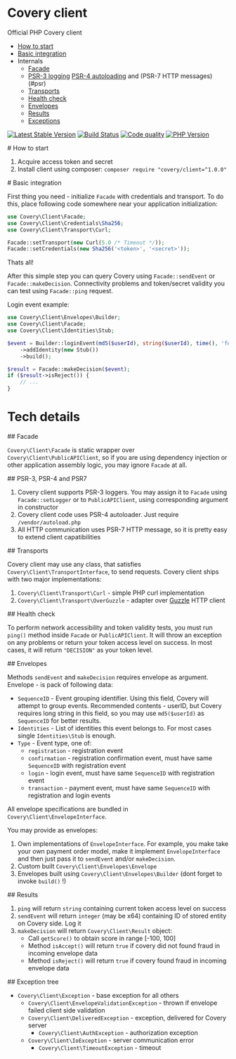 # Covery client

Official PHP Covery client

* [How to start](#howto)
* [Basic integration](#basic)
* Internals
  * [Facade](#facade)
  * [PSR-3 logging](#psr) [PSR-4 autoloading](#psr) and (PSR-7 HTTP messages)(#psr)
  * [Transports](#transports)
  * [Health check](#ping)
  * [Envelopes](#envelopes)
  * [Results](#results)
  * [Exceptions](#exceptions)

[![Latest Stable Version](https://img.shields.io/packagist/v/covery/client.svg?style=flat-square)](https://packagist.org/packages/covery/client)
[![Build Status](https://img.shields.io/travis/covery/php-client.svg?style=flat-square)](https://travis-ci.org/covery/php-client)
[![Code quality](https://img.shields.io/scrutinizer/g/covery/php-client.svg?style=flat-square)](https://scrutinizer-ci.com/g/covery/php-client/)
[![PHP Version](https://img.shields.io/badge/PHP-%3E%3D5.4-blue.svg?style=flat-square)](http://php.net/)

<a name="howto" />
# How to start

1. Acquire access token and secret
2. Install client using composer: `composer require "covery/client=^1.0.0"`

<a name="basic" />
# Basic integration

First thing you need - initialize `Facade` with credentials and transport. 
To do this, place following code somewhere near your application initialization:

```php
use Covery\Client\Facade;
use Covery\Client\Credentials\Sha256;
use Covery\Client\Transport\Curl;

Facade::setTransport(new Curl(5.0 /* Timeout */));
Facade::setCredentials(new Sha256('<token>', '<secret>'));
```

Thats all!

After this simple step you can query Covery using `Facade::sendEvent` or `Facade::makeDecision`.
Connectivity problems and token/secret validity you can test using `Facade::ping` request.

Login event example:

```php
use Covery\Client\Envelopes\Builder;
use Covery\Client\Facade;
use Covery\Client\Identities\Stub;

$event = Builder::loginEvent(md5($userId), string($userId), time(), 'foo@bar.com', false) // Using builder
    ->addIdentity(new Stub())                                                             // stub identity
    ->build();                                                                            // building envelope

$result = Facade::makeDecision($event);
if ($result->isReject()) {
    // ...
}
```

# Tech details

<a name="facade" />
## Facade

`Covery\Client\Facade` is static wrapper over `Covery\Client\PublicAPIClient`, so if you are using dependency injection
or other application assembly logic, you may ignore `Facade` at all.

<a name="psr" />
## PSR-3, PSR-4 and PSR7

1. Covery client supports PSR-3 loggers. You may assign it to `Facade` using `Facade::setLogger` or to `PublicAPIClient`, using corresponding argument in constructor
2. Covery client code uses PSR-4 autoloader. Just require `/vendor/autoload.php`
3. All HTTP communication uses PSR-7 HTTP message, so it is pretty easy to extend client capatibilities

<a name="transports" />
## Transports

Covery client may use any class, that satisfies `Covery\Client\TransportInterface`, to send requests. Covery client ships with two major implementations:

1. `Covery\Client\Transport\Curl` - simple PHP curl implementation
2. `Covery\Client\Transport\OverGuzzle` - adapter over [Guzzle](https://github.com/guzzle/guzzle) HTTP client

<a name="ping" />
## Health check

To perform network accessibility and token validity tests, you must run `ping()` method inside `Facade`
or `PublicAPIClient`. It will throw an exception on any problems or return your token access level on success. 
In most cases, it will return `"DECISION"` as your token level.

<a name="envelopes" />
## Envelopes

Methods `sendEvent` and `makeDecision` requires envelope as argument. Envelope - is pack of following data:

* `SequenceID` - Event grouping identifier. Using this field, Covery will attempt to group events. Recommended contents - 
   userID, but Covery requires long string in this field, so you may use `md5($userId)` as `SequenceID` for
   better results.
* `Identities` - List of identities this event belongs to. For most cases single `Identities\Stub` is enough.
* `Type` - Event type, one of:
  * `registration` - registration event
  * `confirmation` - registration confirmation event, must have same `SequenceID` with registration event
  * `login` - login event, must have same `SequenceID` with registration event
  * `transaction` - payment event, must have same `SequenceID` with registration and login events
  
All envelope specifications are bundled in `Covery\Client\EnvelopeInterface`.

You may provide as envelopes:

1. Own implementations of `EnvelopeInterface`. For example, you make take your own payment order model, make it
   implement `EnvelopeInterface` and then just pass it to `sendEvent` and/or `makeDecision`.
2. Custom built `Covery\Client\Envelopes\Envelope`
3. Envelopes built using `Covery\Client\Envelopes\Builder` (dont forget to invoke `build()` !)

<a name="results" />
## Results

1. `ping` will return `string` containing current token access level on success
2. `sendEvent` will return `integer` (may be x64) containing ID of stored entity on Covery side. Log it
3. `makeDecision` will return `Covery\Client\Result` object:
   * Call `getScore()` to obtain score in range [-100, 100]
   * Method `isAccept()` will return `true` if covery did not found fraud in incoming envelope data
   * Method `isReject()` will return `true` if covery found fraud in incoming envelope data

<a name="exceptions" />
## Exception tree

* `Covery\Client\Exception` - base exception for all others
  * `Covery\Client\EnvelopeValidationException` - thrown if envelope failed client side validation
  * `Covery\Client\DeliveredException` - exception, delivered for Covery server
    * `Covery\Client\AuthException` - authorization exception
  * `Covery\Client\IoException` - server communication error
    * `Covery\Client\TimeoutException` - timeout

